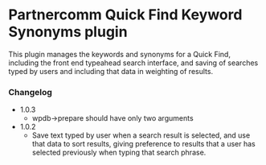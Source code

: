 # Partnercomm Quick Find Keyword Synonyms plugin

This plugin manages the keywords and synonyms for a Quick Find, including the front end typeahead search interface, and saving of searches typed by users and including that data in weighting of results.

### Changelog

* 1.0.3
    * wpdb->prepare should have only two arguments
* 1.0.2
	* Save text typed by user when a search result is selected, and use that data to sort results, giving preference to results that a user has selected previously when typing that search phrase.
